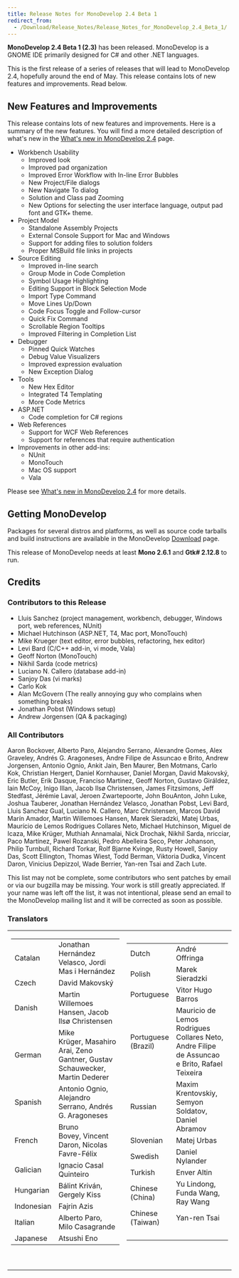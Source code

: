 ```yaml
---
title: Release Notes for MonoDevelop 2.4 Beta 1
redirect_from:
  - /Download/Release_Notes/Release_Notes_for_MonoDevelop_2.4_Beta_1/
---
```


**MonoDevelop 2.4 Beta 1 (2.3)** has been released. MonoDevelop is a GNOME IDE primarily designed for C# and other .NET languages.

This is the first release of a series of releases that will lead to MonoDevelop 2.4, hopefully around the end of May. This release contains lots of new features and improvements. Read below.

New Features and Improvements
-----------------------------

This release contains lots of new features and improvements. Here is a summary of the new features. You will find a more detailed description of what's new in the [What's new in MonoDevelop 2.4](/documentation/release-notes/whats-new-in-monodevelop-2.4/ "Download/What's new in MonoDevelop 2.4") page.

-   Workbench Usability
    -   Improved look
    -   Improved pad organization
    -   Improved Error Workflow with In-line Error Bubbles
    -   New Project/File dialogs
    -   New Navigate To dialog
    -   Solution and Class pad Zooming
    -   New Options for selecting the user interface language, output pad font and GTK+ theme.
-   Project Model
    -   Standalone Assembly Projects
    -   External Console Support for Mac and Windows
    -   Support for adding files to solution folders
    -   Proper MSBuild file links in projects
-   Source Editing
    -   Improved in-line search
    -   Group Mode in Code Completion
    -   Symbol Usage Highlighting
    -   Editing Support in Block Selection Mode
    -   Import Type Command
    -   Move Lines Up/Down
    -   Code Focus Toggle and Follow-cursor
    -   Quick Fix Command
    -   Scrollable Region Tooltips
    -   Improved Filtering in Completion List
-   Debugger
    -   Pinned Quick Watches
    -   Debug Value Visualizers
    -   Improved expression evaluation
    -   New Exception Dialog
-   Tools
    -   New Hex Editor
    -   Integrated T4 Templating
    -   More Code Metrics
-   ASP.NET
    -   Code completion for C# regions
-   Web References
    -   Support for WCF Web References
    -   Support for references that require authentication
-   Improvements in other add-ins:
    -   NUnit
    -   MonoTouch
    -   Mac OS support
    -   Vala

Please see [What's new in MonoDevelop 2.4](/documentation/release-notes/whats-new-in-monodevelop-2.4/ "Download/What's new in MonoDevelop 2.4") for more details.

Getting MonoDevelop
-------------------

Packages for several distros and platforms, as well as source code tarballs and build instructions are available in the MonoDevelop [Download](/download/) page.

This release of MonoDevelop needs at least **Mono 2.6.1** and **Gtk# 2.12.8** to run.

Credits
-------

### Contributors to this Release 

-   Lluis Sanchez (project management, workbench, debugger, Windows port, web references, NUnit)
-   Michael Hutchinson (ASP.NET, T4, Mac port, MonoTouch)
-   Mike Krueger (text editor, error bubbles, refactoring, hex editor)
-   Levi Bard (C/C++ add-in, vi mode, Vala)
-   Geoff Norton (MonoTouch)
-   Nikhil Sarda (code metrics)
-   Luciano N. Callero (database add-in)
-   Sanjoy Das (vi marks)
-   Carlo Kok
-   Alan McGovern (The really annoying guy who complains when something breaks) 
-   Jonathan Pobst (Windows setup)
-   Andrew Jorgensen (QA & packaging) 

### All Contributors

Aaron Bockover, Alberto Paro, Alejandro Serrano, Alexandre Gomes, Alex Graveley, Andrés G. Aragoneses, Andre Filipe de Assuncao e Brito, Andrew Jorgensen, Antonio Ognio, Ankit Jain, Ben Maurer, Ben Motmans, Carlo Kok, Christian Hergert, Daniel Kornhauser, Daniel Morgan, David Makovský, Eric Butler, Erik Dasque, Franciso Martinez, Geoff Norton, Gustavo Giráldez, Iain McCoy, Inigo Illan, Jacob Ilsø Christensen, James Fitzsimons, Jeff Stedfast, Jérémie Laval, Jeroen Zwartepoorte, John BouAnton, John Luke, Joshua Tauberer, Jonathan Hernández Velasco, Jonathan Pobst, Levi Bard, Lluis Sanchez Gual, Luciano N. Callero, Marc Christensen, Marcos David Marín Amador, Martin Willemoes Hansen, Marek Sieradzki, Matej Urbas, Maurício de Lemos Rodrigues Collares Neto, Michael Hutchinson, Miguel de Icaza, Mike Krüger, Muthiah Annamalai, Nick Drochak, Nikhil Sarda, nricciar, Paco Martínez, Pawel Rozanski, Pedro Abelleira Seco, Peter Johanson, Philip Turnbull, Richard Torkar, Rolf Bjarne Kvinge, Rusty Howell, Sanjoy Das, Scott Ellington, Thomas Wiest, Todd Berman, Viktoria Dudka, Vincent Daron, Vinicius Depizzol, Wade Berrier, Yan-ren Tsai and Zach Lute.

This list may not be complete, some contributors who sent patches by email or via our bugzilla may be missing. Your work is still greatly appreciated. If your name was left off the list, it was not intentional, please send an email to the MonoDevelop mailing list and it will be corrected as soon as possible.

### Translators

<table>
<colgroup>
<col width="50%" />
<col width="50%" />
</colgroup>
<tbody>
<tr class="odd">
<td align="left"><table>
<tbody>
<tr class="odd">
<td align="left">Catalan</td>
<td align="left">Jonathan Hernández Velasco, Jordi Mas i Hernández</td>
</tr>
<tr class="even">
<td align="left">Czech</td>
<td align="left">David Makovský</td>
</tr>
<tr class="odd">
<td align="left">Danish</td>
<td align="left">Martin Willemoes Hansen, Jacob Ilsø Christensen</td>
</tr>
<tr class="even">
<td align="left">German</td>
<td align="left">Mike Krüger, Masahiro Arai, Zeno Gantner, Gustav Schauwecker, Martin Dederer</td>
</tr>
<tr class="odd">
<td align="left">Spanish</td>
<td align="left">Antonio Ognio, Alejandro Serrano, Andrés G. Aragoneses</td>
</tr>
<tr class="even">
<td align="left">French</td>
<td align="left">Bruno Bovey, Vincent Daron, Nicolas Favre-Félix</td>
</tr>
<tr class="odd">
<td align="left">Galician</td>
<td align="left">Ignacio Casal Quinteiro</td>
</tr>
<tr class="even">
<td align="left">Hungarian</td>
<td align="left">Bálint Kriván, Gergely Kiss</td>
</tr>
<tr class="odd">
<td align="left">Indonesian</td>
<td align="left">Fajrin Azis</td>
</tr>
<tr class="even">
<td align="left">Italian</td>
<td align="left">Alberto Paro, Milo Casagrande</td>
</tr>
<tr class="odd">
<td align="left">Japanese</td>
<td align="left">Atsushi Eno</td>
</tr>
</tbody>
</table>
<p> </p></td>
<td align="left"><table>
<tbody>
<tr class="odd">
<td align="left">Dutch</td>
<td align="left">André Offringa</td>
</tr>
<tr class="even">
<td align="left">Polish</td>
<td align="left">Marek Sieradzki</td>
</tr>
<tr class="odd">
<td align="left">Portuguese</td>
<td align="left">Vitor Hugo Barros</td>
</tr>
<tr class="even">
<td align="left">Portuguese<br /> (Brazil)</td>
<td align="left">Mauricio de Lemos Rodrigues Collares Neto, Andre Filipe de Assuncao e Brito, Rafael Teixeira</td>
</tr>
<tr class="odd">
<td align="left">Russian</td>
<td align="left">Maxim Krentovskiy, Semyon Soldatov, Daniel Abramov</td>
</tr>
<tr class="even">
<td align="left">Slovenian</td>
<td align="left">Matej Urbas</td>
</tr>
<tr class="odd">
<td align="left">Swedish</td>
<td align="left">Daniel Nylander</td>
</tr>
<tr class="even">
<td align="left">Turkish</td>
<td align="left">Enver Altin</td>
</tr>
<tr class="odd">
<td align="left">Chinese<br /> (China)</td>
<td align="left">Yu Lindong, Funda Wang, Ray Wang</td>
</tr>
<tr class="even">
<td align="left">Chinese<br /> (Taiwan)</td>
<td align="left">Yan-ren Tsai</td>
</tr>
<tr class="odd">
<td align="left"> </td>
<td align="left"> </td>
</tr>
</tbody>
</table>
<p> </p></td>
</tr>
</tbody>
</table>
